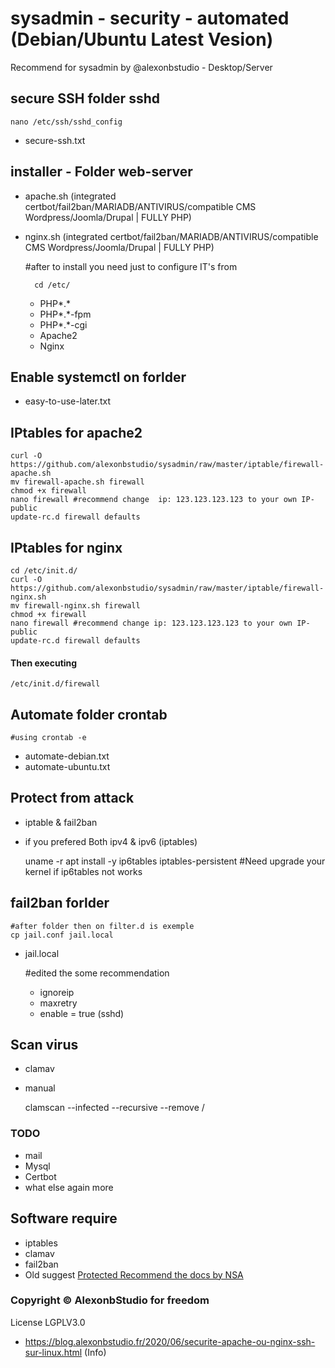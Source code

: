 # sysadmin - security - automated (Debian/Ubuntu Latest Vesion)
 Recommend for sysadmin by @alexonbstudio - Desktop/Server

## secure SSH folder sshd
	nano /etc/ssh/sshd_config

+ secure-ssh.txt

## installer - Folder web-server

+ apache.sh (integrated certbot/fail2ban/MARIADB/ANTIVIRUS/compatible CMS Wordpress/Joomla/Drupal | FULLY PHP) 
+ nginx.sh (integrated certbot/fail2ban/MARIADB/ANTIVIRUS/compatible CMS Wordpress/Joomla/Drupal | FULLY PHP) 
	
	#after to install you need just to configure IT's from
	
		cd /etc/
	
	+ PHP*.*
	+ PHP*.*-fpm
	+ PHP*.*-cgi
	+ Apache2
	+ Nginx

## Enable systemctl on forlder

- easy-to-use-later.txt




## IPtables for apache2

	curl -O https://github.com/alexonbstudio/sysadmin/raw/master/iptable/firewall-apache.sh
	mv firewall-apache.sh firewall
	chmod +x firewall
	nano firewall #recommend change  ip: 123.123.123.123 to your own IP-public
	update-rc.d firewall defaults

## IPtables for nginx

	cd /etc/init.d/
	curl -O https://github.com/alexonbstudio/sysadmin/raw/master/iptable/firewall-nginx.sh
	mv firewall-nginx.sh firewall
	chmod +x firewall
	nano firewall #recommend change ip: 123.123.123.123 to your own IP-public
	update-rc.d firewall defaults

#### Then executing
	/etc/init.d/firewall
	

## Automate folder crontab 

	#using crontab -e

+ automate-debian.txt 
+ automate-ubuntu.txt 
	
	

## Protect from attack

+ iptable & fail2ban
+ if you prefered Both ipv4 & ipv6 (iptables)

	uname -r
	apt install -y ip6tables iptables-persistent
	#Need upgrade your kernel if ip6tables not works

## fail2ban forlder

	#after folder then on filter.d is exemple
	cp jail.conf jail.local

+ jail.local

	#edited the some recommendation
	+ ignoreip
	+ maxretry
	+ enable = true (sshd)

## Scan virus

+ clamav
+ manual 

	clamscan --infected --recursive --remove /

### TODO
- mail
- Mysql
- Certbot
- what else again more


## Software require

+ iptables
+ clamav
+ fail2ban
+ Old suggest [Protected Recommend the docs by NSA](Guide-to-the-Secure-Configuration-of-Red-Hat-Enterprise-Linux-5-by-NSA.pdf)

### Copyright &copy; AlexonbStudio for freedom

License LGPLV3.0

+ https://blog.alexonbstudio.fr/2020/06/securite-apache-ou-nginx-ssh-sur-linux.html (Info)
